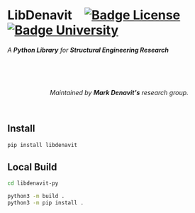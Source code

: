 
# LibDenavit [![Badge License]][License] [![Badge University]][University]

*A **Python Library** for **Structural Engineering Research**​*

<br>
<br>
<br>

<div align = center>

*Maintained by **Mark Denavit's** research group.*

</div>

<br>

## Install

```sh
pip install libdenavit
```

## Local Build

```sh
cd libdenavit-py

python3 -m build .
python3 -m pip install .
```

<!----------------------------------------------------------------------------->

[Badge University]: https://img.shields.io/badge/University-Tennessee_--_Knoxville-FF8200?style=for-the-badge
[Badge License]: https://img.shields.io/badge/License-MIT-yellow.svg?style=for-the-badge

[University]: https://www.utk.edu/
[License]: LICENSE



